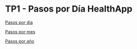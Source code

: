 # TP1 - Pasos por Día HealthApp


[Pasos por dia](https://raw.githubusercontent.com/mtorlaschi/infovis/main/pasos_por_dia.PNG)

[Pasos por mes](https://raw.githubusercontent.com/mtorlaschi/infovis/main/pasos_por_mes.PNG)

[Pasos por año](https://raw.githubusercontent.com/mtorlaschi/infovis/main/pasos_por_año.PNG)
